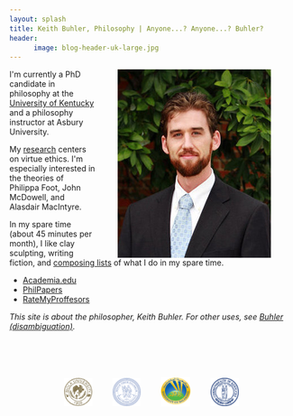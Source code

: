 ```yaml
---
layout: splash
title: Keith Buhler, Philosophy | Anyone...? Anyone...? Buhler? 
header: 
      image: blog-header-uk-large.jpg
--- 
```


<img src="/images/keithbuhler-golden.png" alt="Keith Buhler" hspace="40px" align="right"> 

I'm currently a PhD candidate in philosophy at the [University of Kentucky](https://philosophy.as.uky.edu/users/kebu226) and a philosophy instructor at Asbury University. 


My [research](/research) centers on virtue ethics. I'm especially interested in the theories of Philippa Foot, John McDowell, and Alasdair MacIntyre. 

In my spare time (about 45 minutes per month), I like clay sculpting, writing fiction, and [composing lists](https://en.wikipedia.org/wiki/Recursion) of what I do in my spare time. 

* [Academia.edu](https://uky.academia.edu/KeithBuhler)
* [PhilPapers](http://philpapers.org/profile/47267)
* [RateMyProffesors](http://www.ratemyprofessors.com/ShowRatings.jsp?tid=1822771) 
 

*This site is about the philosopher, Keith Buhler. For other uses, see [Buhler (disambiguation)](/disambiguation).*


<br>
<br>
<br>
<br>

<div align="center"> &nbsp;&nbsp; <img src="/images/seal-biola.png" alt="Biola" height="50" align="center" hspace="10px" width="50"> &nbsp;&nbsp; <img src="/images/seal-thi.png" alt="Torrey Honors" height="50" width="50" align="center" hspace="10px"> &nbsp;&nbsp; <img src="/images/seal-balamand.png" alt="Balamand" height="52" width="52" align="center" hspace="10px"> &nbsp;&nbsp; <img src="/images/seal-uk.png" alt="Kentucky" height="50" width="50" align="center" hspace="10px"> &nbsp;&nbsp; </div>
